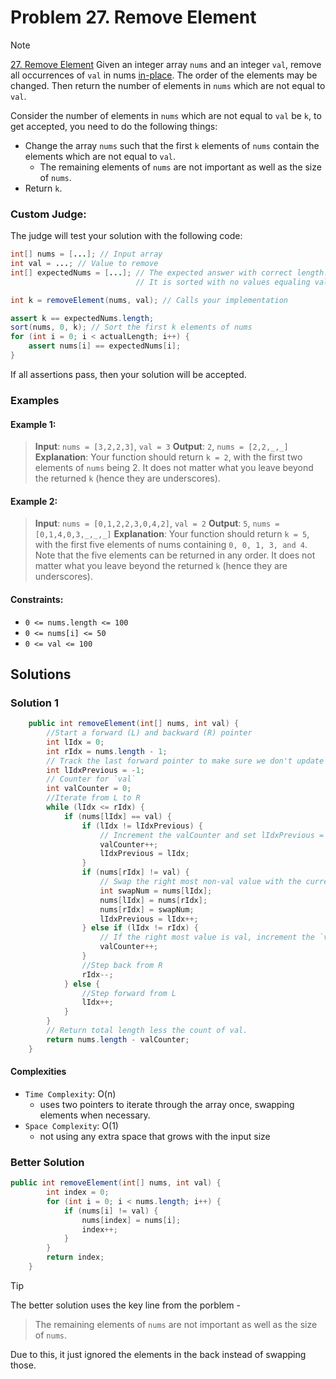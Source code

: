# Problem 27. Remove Element

> [!NOTE]
> [27. Remove Element](https://leetcode.com/problems/remove-element/description/?envType=study-plan-v2&envId=top-interview-150)
Given an integer array `nums` and an integer `val`, remove all occurrences of `val` in nums [in-place](https://en.wikipedia.org/wiki/In-place_algorithm). The order of the elements may be changed. Then return the number of elements in `nums` which are not equal to `val`.

Consider the number of elements in `nums` which are not equal to `val` be `k`, to get accepted, you need to do the following things:

- Change the array `nums` such that the first `k` elements of `nums` contain the elements which are not equal to `val`.
    - The remaining elements of `nums` are not important as well as the size of `nums`.
- Return `k`.

### Custom Judge:

The judge will test your solution with the following code:

```java
int[] nums = [...]; // Input array
int val = ...; // Value to remove
int[] expectedNums = [...]; // The expected answer with correct length.
                            // It is sorted with no values equaling val.

int k = removeElement(nums, val); // Calls your implementation

assert k == expectedNums.length;
sort(nums, 0, k); // Sort the first k elements of nums
for (int i = 0; i < actualLength; i++) {
    assert nums[i] == expectedNums[i];
}
```
If all assertions pass, then your solution will be accepted.

### Examples

#### Example 1:

> **Input**: `nums = [3,2,2,3]`, `val = 3`
> **Output**: `2`, `nums = [2,2,_,_]`
> **Explanation**: Your function should return `k = 2`, with the first two elements of `nums` being 2.
> It does not matter what you leave beyond the returned `k` (hence they are underscores).

#### Example 2:

> **Input**: `nums = [0,1,2,2,3,0,4,2]`, `val = 2`
> **Output**: `5`, `nums = [0,1,4,0,3,_,_,_]`
> **Explanation**: Your function should return `k = 5`, with the first five elements of nums containing `0, 0, 1, 3, and 4`.
> Note that the five elements can be returned in any order.
> It does not matter what you leave beyond the returned `k` (hence they are underscores).

#### Constraints:

- `0 <= nums.length <= 100`
- `0 <= nums[i] <= 50`
- `0 <= val <= 100`

## Solutions

### Solution 1

```java
    public int removeElement(int[] nums, int val) {
        //Start a forward (L) and backward (R) pointer
        int lIdx = 0;
        int rIdx = nums.length - 1;
        // Track the last forward pointer to make sure we don't update the counter multiple times. 
        int lIdxPrevious = -1;
        // Counter for `val`
        int valCounter = 0;
        //Iterate from L to R
        while (lIdx <= rIdx) {
            if (nums[lIdx] == val) {
                if (lIdx != lIdxPrevious) {
                    // Increment the valCounter and set lIdxPrevious = lIdx to ensure double counting is not done. 
                    valCounter++;
                    lIdxPrevious = lIdx;
                }
                if (nums[rIdx] != val) {
                    // Swap the right most non-val value with the current L index
                    int swapNum = nums[lIdx];
                    nums[lIdx] = nums[rIdx];
                    nums[rIdx] = swapNum;
                    lIdxPrevious = lIdx++;
                } else if (lIdx != rIdx) {
                    // If the right most value is val, increment the `valCounter` 
                    valCounter++;
                }
                //Step back from R
                rIdx--;
            } else {
                //Step forward from L
                lIdx++;
            }
        }
        // Return total length less the count of val. 
        return nums.length - valCounter;
    }
```

#### Complexities

- `Time Complexity`: O(n)
    - uses two pointers to iterate through the array once, swapping elements when necessary.
- `Space Complexity`: O(1)
    - not using any extra space that grows with the input size

### Better Solution

```java
public int removeElement(int[] nums, int val) {
        int index = 0;
        for (int i = 0; i < nums.length; i++) {
            if (nums[i] != val) {
                nums[index] = nums[i];
                index++;
            }
        }
        return index;
    }
```

> [!TIP]
> The better solution uses the key line from the porblem -
> > The remaining elements of `nums` are not important as well as the size of `nums`.
>
> Due to this, it just ignored the elements in the back instead of swapping those.